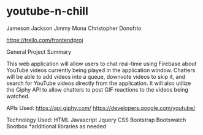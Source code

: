 # youtube-n-chill

Jameson Jackson
Jimmy Mona
Christopher Donofrio

https://trello.com/frontendproj

General Project Summary

This web application will allow users to chat real-time using Firebase about YouTube videos currently being played in the application window. Chatters will be able to add videos into a queue, downvote videos to skip it, and search for YouTube videos directly from the application. It will also utilize the Giphy API to allow chatters to post GIF reactions to the videos being watched.

APIs Used:
https://api.giphy.com/
https://developers.google.com/youtube/

Technology Used:
HTML
Javascript
Jquery
CSS
Bootstrap
Bootswatch
Bootbox
*additional libraries as needed